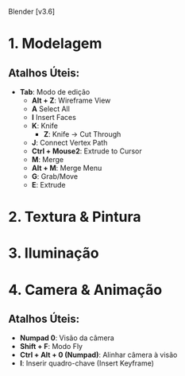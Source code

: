 Blender [v3.6]

# 1. **Modelagem**

## **Atalhos Úteis:**
- **Tab**: Modo de edição
  - **Alt + Z**: Wireframe View
  - **A** Select All
  - **I** Insert Faces
  - **K**: Knife
    - **Z**: Knife -> Cut Through
  - **J**: Connect Vertex Path
  - **Ctrl + Mouse2**: Extrude to Cursor
  - **M**: Merge
  - **Alt + M**: Merge Menu
  - **G**: Grab/Move
  - **E**: Extrude


# 2. **Textura & Pintura**

# 3. **Iluminação**

# 4. **Camera & Animação**

## **Atalhos Úteis:**

- **Numpad 0**: Visão da câmera
- **Shift + F**: Modo Fly
- **Ctrl + Alt + 0 (Numpad)**: Alinhar câmera à visão
- **I**: Inserir quadro-chave (Insert Keyframe)